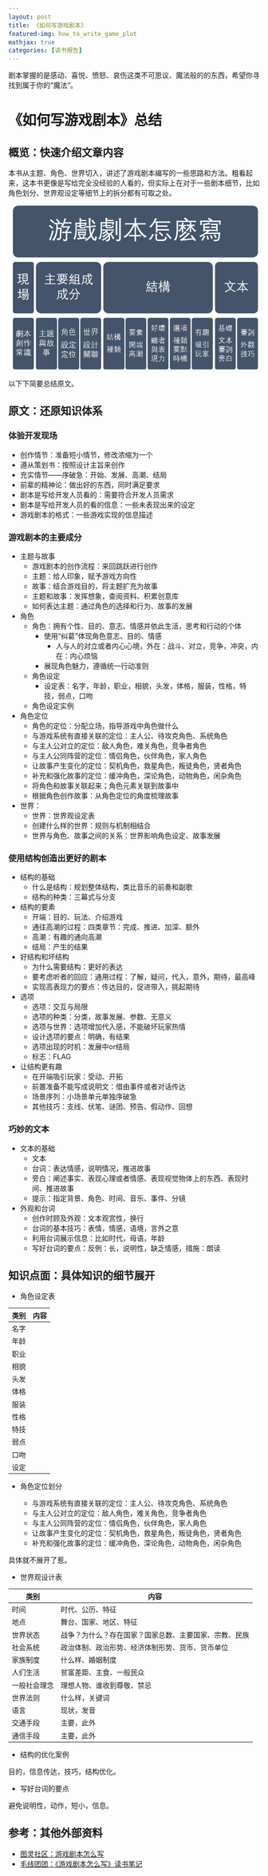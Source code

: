 ```yaml
---
layout: post
title: 《如何写游戏剧本》
featured-img: how_to_write_game_plot
mathjax: true
categories: [读书报告]
---
```


剧本掌握的是感动、喜悦、愤怒、哀伤这类不可思议、魔法般的的东西，希望你寻找到属于你的“魔法”。

<!--more-->

# 《如何写游戏剧本》总结


## 概览：快速介绍文章内容

本书从主题、角色、世界切入，讲述了游戏剧本编写的一些思路和方法。粗看起来，这本书更像是写给完全没经验的人看的，但实际上在对于一些剧本细节，比如角色划分、世界观设定等细节上的拆分都有可取之处。


![](/assets/img/books/how_to_write_game_plot/plot.png)


以下下简要总结原文。


## 原文：还原知识体系


### 体验开发现场

+ 创作情节：准备短小情节，修改浓缩为一个
+ 遵从策划书：按照设计主旨来创作
+ 充实情节——序破急：开始、发展、高潮、结局
+ 前辈的精神论：做出好的东西，同时满足要求
+ 剧本是写给开发人员看的：需要符合开发人员需求
+ 剧本是写给开发人员的看的信息：一些未表现出来的设定
+ 游戏剧本的格式：一些游戏实现的信息描述


### 游戏剧本的主要成分

+ 主题与故事
  + 游戏剧本的创作流程：来回跳跃进行创作
  + 主题：给人印象，赋予游戏方向性
  + 故事：结合游戏目的，将主题扩充为故事
  + 主题和故事：发挥想象，查阅资料、积累创意库
  + 如何表达主题：通过角色的选择和行为、故事的发展
+ 角色
  + 角色：拥有个性、目的、意志、情感并依此生活，思考和行动的个体
    + 使用“纠葛”体现角色意志、目的、情感
      + 人与人的对立或者内心心境，外在：战斗、对立，竞争，冲突，内在：内心烦恼
    + 展现角色魅力，遵循统一行动准则
  + 角色设定
    + 设定表：名字，年龄，职业，相貌，头发，体格，服装，性格，特技，弱点，口吻
  + 角色设定实例
+ 角色定位
  + 角色的定位：分配立场，指导游戏中角色做什么
  + 与游戏系统有直接关联的定位：主人公、待攻克角色、系统角色
  + 与主人公对立的定位：敌人角色，难关角色，竞争者角色
  + 与主人公同阵营的定位：情侣角色，伙伴角色，家人角色
  + 让故事产生变化的定位：契机角色，救星角色，叛徒角色，贤者角色
  + 补充和强化故事的定位：缓冲角色，深论角色，动物角色，闲杂角色
  + 将角色和故事关联起来；角色元素关联到故事中
  + 根据角色创作故事：从角色定位的角度梳理故事
+ 世界：
  + 世界：世界观设定表
  + 创建什么样的世界：规则与机制相结合
  + 世界与角色、故事之间的关系：世界影响角色设定、故事发展


### 使用结构创造出更好的剧本

+ 结构的基础
  + 什么是结构：规划整体结构，类比音乐的前奏和副歌
  + 结构的种类：三幕式与分支
+ 结构的要素
  + 开端：目的、玩法、介绍游戏
  + 通往高潮的过程：四类章节：完成、推进、加深、额外
  + 高潮：有趣的通向高潮
  + 结局：产生的结果
+ 好结构和坏结构
  + 为什么需要结构：更好的表达
  + 要考虑听者的回应：通用过程：了解，疑问，代入，意外，期待，最高峰
  + 实现高表现力的要点：传达目的，促进带入，挑起期待
+ 选项
  + 选项：交互与局限
  + 选项的种类：分类，故事发展、参数、无意义
  + 选项与世界：选项增加代入感，不能破坏玩家热情
  + 设计选项的要点：明确，有结果
  + 选项出现的时机：发展中or结局
  + 标志：FLAG
+ 让结构更有趣
  + 在开端吸引玩家：受动、开拓
  + 前置准备不能写成说明文：借由事件或者对话传达
  + 场景序列：小场景单元单独序破急
  + 其他技巧：支线、伏笔、谜团、预告、假动作、回想


### 巧妙的文本

+ 文本的基础
  + 文本
  + 台词：表达情感，说明情况，推进故事
  + 旁白：阐述事实、表现心理或者情感、表现视觉物体上的东西、表现时间、推进故事
  + 提示：指定背景、角色、时间、音乐、事件、分镜
+ 外观和台词
  + 创作时顾及外观：文本观赏性，换行
  + 台词的基本技巧：表情，情感，语境，言外之意
  + 利用台词展示信息：比如时代，母语，年龄
  + 写好台词的要点：反例：长，说明性，缺乏情感，措施：朗读


## 知识点面：具体知识的细节展开

+ 角色设定表


|类别|内容|
|--|--|
|名字||
|年龄||
|职业||
|相貌||
|头发||
|体格||
|服装||
|性格||
|特技||
|弱点||
|口吻||
|设定||


+ 角色定位划分

  + 与游戏系统有直接关联的定位：主人公、待攻克角色、系统角色
  + 与主人公对立的定位：敌人角色，难关角色，竞争者角色
  + 与主人公同阵营的定位：情侣角色，伙伴角色，家人角色
  + 让故事产生变化的定位：契机角色，救星角色，叛徒角色，贤者角色
  + 补充和强化故事的定位：缓冲角色，深论角色，动物角色，闲杂角色

具体就不展开了惹。

+ 世界观设计表

|类别|内容|
|--|--|
|时间|时代、公历、特征|
|地点|舞台、国家、地区、特征|
|世界状态|战争？为什么？存在国家？国家总数、主要国家、宗教、民族|
|社会系统|政治体制、政治形势、经济体制形势、货币、货币单位|
|家族制度|什么样、婚姻制度|
|人们生活|贫富差距、主食、一般民众|
|一般社会理念|理想人物、谁收到尊敬、禁忌|
|世界法则|什么样，关键词|
|语言|现状，发音|
|交通手段|主要，此外|
|通信手段|主要，此外|


+ 结构的优化案例

目的，信息传达，技巧，结构优化。

+ 写好台词的要点

避免说明性，动作，短小，信息。


## 参考：其他外部资料

+ [图灵社区：游戏剧本怎么写](https://www.ituring.com.cn/book/2400)
+ [毛线团团：《游戏剧本怎么写》读书笔记](https://mubu.com/doc/nv-qZ8RFg0)
